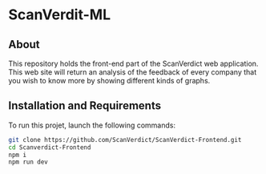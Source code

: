 # ScanVerdit-ML

## About 

This repository holds the front-end part of the ScanVerdict web application. This web site will return an analysis of the feedback of every company that you wish to know more by showing different kinds of graphs.

## Installation and Requirements

To run this projet, launch the following commands:

```bash
git clone https://github.com/ScanVerdict/ScanVerdict-Frontend.git
cd Scanverdict-Frontend
npm i
npm run dev
```
